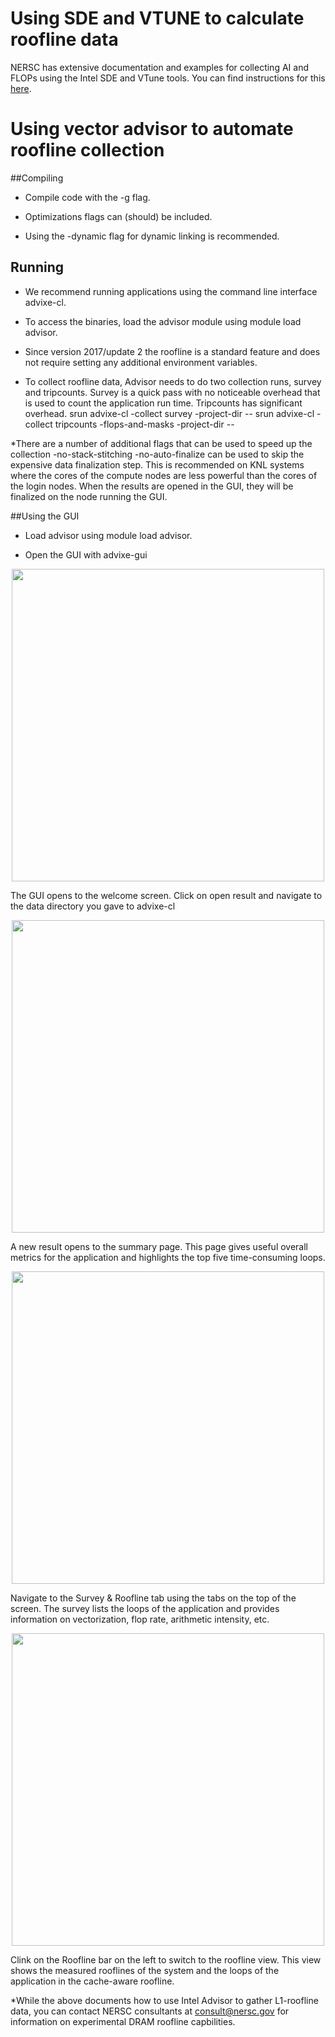 # Using SDE and VTUNE to calculate roofline data

NERSC has extensive documentation and examples for collecting AI and FLOPs using the Intel SDE and VTune 
tools. You can find instructions for this 
[here](http://www.nersc.gov/users/application-performance/measuring-arithmetic-intensity/).

# Using vector advisor to automate roofline collection

##Compiling

* Compile code with the -g flag. 

* Optimizations flags can (should) be included. 

* Using the -dynamic flag for dynamic linking is recommended.

## Running

* We recommend running applications using the command line interface advixe-cl. 

* To access the binaries, load the advisor module using module load advisor.

* Since version 2017/update 2 the roofline is a standard feature and does not require setting any additional environment variables. 

* To collect roofline data, Advisor needs to do two collection runs, survey and tripcounts. Survey is a quick pass with no noticeable overhead that is used 
to count the application run time. Tripcounts has significant overhead.
srun <srun options> advixe-cl -collect survey -project-dir <same data directory> -- <executable>
srun <srun options> advixe-cl -collect tripcounts -flops-and-masks -project-dir <same data directory> -- <executable>

*There are a number of additional flags that can be used to speed up the collection
-no-stack-stitching 
-no-auto-finalize can be used to skip the expensive data finalization step. This is recommended on KNL systems where the cores of the compute nodes are less 
powerful than the cores of the login nodes. When the results are opened in the GUI, they will be finalized on the node running the GUI.

##Using the GUI

* Load advisor using  module load advisor.

* Open the GUI with advixe-gui

<center><img src="/perfport/measurements/advisor1.png" width=500></center>

The GUI opens to the welcome screen. Click on open result and navigate to the data directory you gave to advixe-cl

<center><img src="/perfport/measurements/advisor2.png" width=500></center>

A new result opens to the summary page. This page gives useful overall metrics for the application and highlights the top five time-consuming loops.

<center><img src="/perfport/measurements/advisor3.png" width=500></center>

Navigate to the Survey & Roofline tab using the tabs on the top of the screen. The survey lists the loops of the application and provides information on 
vectorization, flop rate, arithmetic intensity, etc.

<center><img src="/perfport/measurements/advisor4.png" width=500></center>

Clink on the Roofline bar on the left to switch to the roofline view. This view shows the measured rooflines of the system and the loops of the application 
in the cache-aware roofline.

*While the above documents how to use Intel Advisor to gather L1-roofline data, you can contact NERSC 
consultants at consult@nersc.gov for information on experimental DRAM roofline capbilities.
